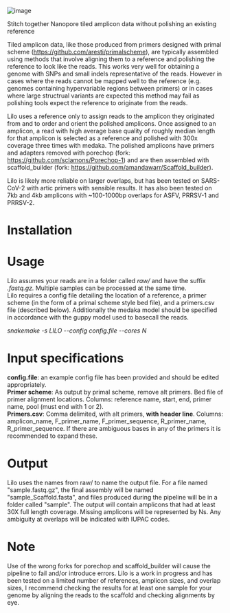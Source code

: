 ![image](https://user-images.githubusercontent.com/12270542/136563821-5c850dcb-eb96-444f-aec1-17f6764d44dd.png)

Stitch together Nanopore tiled amplicon data without polishing an existing reference

Tiled amplicon data, like those produced from primers designed with primal scheme (https://github.com/aresti/primalscheme), are typically assembled using methods that involve aligning them to a reference and polishing the reference to look like the reads. This works very well for obtaining a genome with SNPs and small indels representative of the reads. However in cases where the reads cannot be mapped well to the reference (e.g. genomes containing hypervariable regions between primers) or in cases where large structrual variants are expected this method may fail as polishing tools expect the reference to originate from the reads.

Lilo uses a reference only to assign reads to the amplicon they originated from and to order and orient the polished amplicons. Once assigned to an amplicon, a read with high average base quality of roughly median length for that amplicon is selected as a reference and polished with 300x coverage three times with medaka. The polished amplicons have primers and adapters removed with porechop (fork: https://github.com/sclamons/Porechop-1) and are then assembled with scaffold_builder (fork: https://github.com/amandawarr/Scaffold_builder). 

Lilo is likely more reliable on larger overlaps, but has been tested on SARS-CoV-2 with artic primers with sensible results. It has also been tested on 7kb and 4kb amplicons with ~100-1000bp overlaps for ASFV, PRRSV-1 and PRRSV-2.

# Installation


# Usage
Lilo assumes your reads are in a folder called *raw/* and have the suffix *.fastq.gz.* Multiple samples can be processed at the same time.  
Lilo requires a config file detailing the location of a reference, a primer scheme (in the form of a primal scheme style bed file), and a primers.csv file (described below). Additionally the medaka model should be specified in accordance with the guppy model used to basecall the reads.

*snakemake -s LILO --config config.file --cores N*

# Input specifications
**config.file**: an example config file has been provided and should be edited appropriately.  
**Primer scheme**: As output by primal scheme, remove alt primers. Bed file of primer alignment locations. Columns: reference name, start, end, primer name, pool (must end with 1 or 2).  
**Primers.csv**: Comma delimited, with alt primers, **with header line**. Columns: amplicon_name, F_primer_name, F_primer_sequence, R_primer_name, R_primer_sequence. If there are ambiguous bases in any of the primers it is recommended to expand these.

# Output
Lilo uses the names from raw/ to name the output file. For a file named "sample.fastq.gz", the final assembly will be named "sample_Scaffold.fasta", and files produced during the pipeline will be in a folder called "sample". The output will contain amplicons that had at least 30X full length coverage. Missing amplicons will be represented by Ns. Any ambiguity at overlaps will be indicated with IUPAC codes.

# Note
Use of the wrong forks for porechop and scaffold_builder will cause the pipeline to fail and/or introduce errors.
Lilo is a work in progress and has been tested on a limited number of references, amplicon sizes, and overlap sizes, I recommend checking the results for at least one sample for your genome by aligning the reads to the scaffold and checking alignments by eye.
